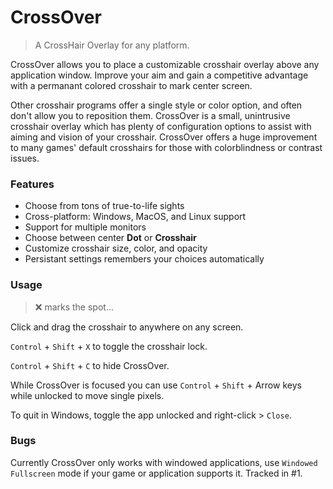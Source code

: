 # CrossOver

> A CrossHair Overlay for any platform.

CrossOver allows you to place a customizable crosshair overlay above any application window.
Improve your aim and gain a competitive advantage with a permanant colored crosshair to mark center screen.

Other crosshair programs offer a single style or color option, and often don't allow you to reposition them. CrossOver is a small, unintrusive crosshair overlay which has plenty of configuration options to assist with aiming and vision of your crosshair. CrossOver offers a huge improvement to many games' default crosshairs for those with colorblindness or contrast issues.

### Features

- Choose from tons of true-to-life sights
- Cross-platform: Windows, MacOS, and Linux support
- Support for multiple monitors
- Choose between center **Dot** or **Crosshair**
- Customize crosshair size, color, and opacity
- Persistant settings remembers your choices automatically


### Usage

> ❌ marks the spot...

Click and drag the crosshair to anywhere on any screen.

`Control` + `Shift` + `X` to toggle the crosshair lock.

`Control` + `Shift` + `C` to hide CrossOver.

While CrossOver is focused you can use `Control` + `Shift` + Arrow keys while unlocked to move single pixels.

To quit in Windows, toggle the app unlocked and right-click > `Close`.


### Bugs

Currently CrossOver only works with windowed applications, use `Windowed Fullscreen` mode if your game or application supports it. Tracked in #1.
